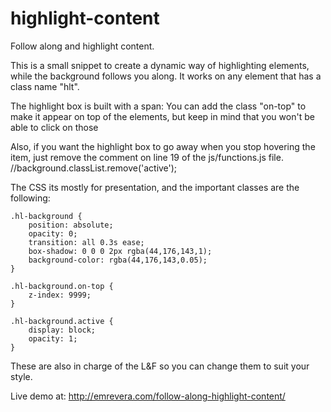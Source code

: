 # highlight-content
Follow along and highlight content.

This is a small snippet to create a dynamic way of highlighting elements, while the background follows you along. 
It works on any element that has a class name "hlt". 

The highlight box is built with a span: 
<span class="hl-background"></span>
You can add the class "on-top" to make it appear on top of the elements, but keep in mind that you won't be able to click on those
<span class="hl-background on-top"></span>

Also, if you want the highlight box to go away when you stop hovering the item, just remove the comment on line 19 of the js/functions.js file. //background.classList.remove('active');

The CSS its mostly for presentation, and the important classes are the following:
```
.hl-background {
	position: absolute;
	opacity: 0;
	transition: all 0.3s ease;
	box-shadow: 0 0 0 2px rgba(44,176,143,1);
	background-color: rgba(44,176,143,0.05);
}

.hl-background.on-top {
	z-index: 9999;
}

.hl-background.active {
	display: block;
	opacity: 1;
}
```

These are also in charge of the L&F so you can change them to suit your style.

Live demo at: http://emrevera.com/follow-along-highlight-content/
